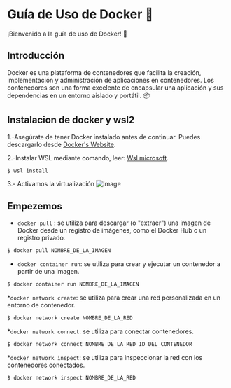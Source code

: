 # Guía de Uso de Docker :whale:

¡Bienvenido a la guía de uso de Docker! :rocket:

## Introducción
Docker es una plataforma de contenedores que facilita la creación, implementación y administración de aplicaciones en contenedores. Los contenedores son una forma excelente de encapsular una aplicación y sus dependencias en un entorno aislado y portátil. :package:

## Instalacion de docker y wsl2 
1.-Asegúrate de tener Docker instalado antes de continuar. Puedes descargarlo desde [Docker's Website](https://docs.docker.com/desktop/install/windows-install/).

2.-Instalar WSL mediante comando, leer: [Wsl microsoft](https://learn.microsoft.com/en-us/windows/wsl/install).
```bash
$ wsl install
```

3.- Activamos la virtualización
![image](https://github.com/joanvasquez21/documentacion_docker/assets/70104624/233b5eaa-b395-459e-8247-0e1f00e83eee)

## Empezemos
* `docker pull` :  se utiliza para descargar (o "extraer") una imagen de Docker desde un registro de imágenes, como el Docker Hub o un registro privado.
```bash
$ docker pull NOMBRE_DE_LA_IMAGEN
```
* `docker container run`: se utiliza para crear y ejecutar un contenedor a partir de una imagen.
```bash
$ docker container run NOMBRE_DE_LA_IMAGEN
```
*`docker network create`: se utiliza para crear una red personalizada en un entorno de contenedor.
```bash
$ docker network create NOMBRE_DE_LA_RED
```
*`docker network connect`: se utiliza para conectar contenedores.
```bash
$ docker network connect NOMBRE_DE_LA_RED ID_DEL_CONTENEDOR
```
*`docker network inspect`: se utiliza para inspeccionar la red con los contenedores conectados.
```bash
$ docker network inspect NOMBRE_DE_LA_RED
```
